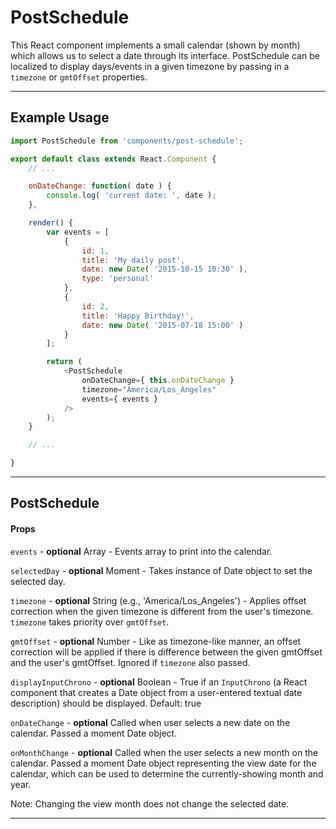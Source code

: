# PostSchedule

This React component implements a small calendar (shown by month) which allows us to select a date through its interface. PostSchedule can be localized to display days/events in a given timezone by passing in a `timezone` or `gmtOffset` properties.

---

## Example Usage

```js
import PostSchedule from 'components/post-schedule';

export default class extends React.Component {
	// ...

	onDateChange: function( date ) {
		console.log( 'current date: ', date );
	},

	render() {
		var events = [
			{
				id: 1,
				title: 'My daily post',
				date: new Date( '2015-10-15 10:30' ),
				type: 'personal'
			},
			{
				id: 2,
				title: 'Happy Birthday!',
				date: new Date( '2015-07-18 15:00' )
			}
		];

		return (
			<PostSchedule
				onDateChange={ this.onDateChange }
				timezone="America/Los_Angeles"
				events={ events }
			/>
		);
	}

	// ...

}
```

---

## PostSchedule

#### Props

`events` - **optional** Array - Events array to print into the calendar.

`selectedDay` - **optional** Moment - Takes instance of Date object to set the selected day.

`timezone` - **optional** String (e.g., 'America/Los_Angeles') - Applies offset
correction when the given timezone is different from the user's timezone. `timezone` takes priority over `gmtOffset`.

`gmtOffset` - **optional** Number - Like as timezone-like manner, an offset correction will be applied if there is difference between the given gmtOffset and the user's gmtOffset. Ignored if `timezone` also passed.

`displayInputChrono` - **optional** Boolean - True if an `InputChrono` (a React component that creates a Date object from a user-entered textual date description) should be displayed. Default: true

`onDateChange` - **optional** Called when user selects a new date on the calendar. Passed a moment Date object.

`onMonthChange` - **optional** Called when the user selects a new month on the calendar. Passed a moment Date object representing the view date for the calendar, which can be used to determine the currently-showing month and year.

Note: Changing the view month does not change the selected date.

---

